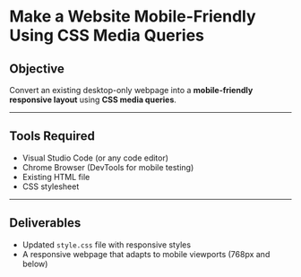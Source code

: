 # Make a Website Mobile-Friendly Using CSS Media Queries

## Objective
Convert an existing desktop-only webpage into a **mobile-friendly responsive layout** using **CSS media queries**.

---

## Tools Required
- Visual Studio Code (or any code editor)
- Chrome Browser (DevTools for mobile testing)
- Existing HTML file
- CSS stylesheet

---

## Deliverables
- Updated `style.css` file with responsive styles
- A responsive webpage that adapts to mobile viewports (768px and below)
